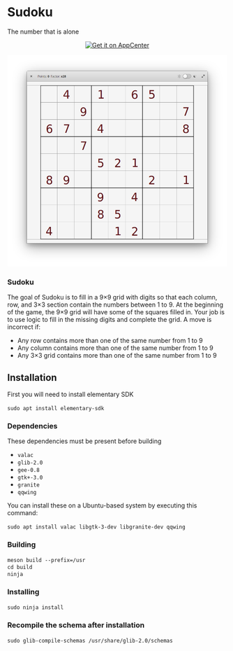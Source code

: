 # Sudoku
The number that is alone

<p align="center">
    <a href="https://appcenter.elementary.io/com.github.bartzaalberg.snaptastic">
        <img src="https://appcenter.elementary.io/badge.svg" alt="Get it on AppCenter">
    </a>
</p>

<p align="center">
    <img
    src="https://raw.githubusercontent.com/bartzaalberg/sudoku/master/screenshot.png" />
</p>

### Sudoku

The goal of Sudoku is to fill in a 9×9 grid with digits so that each column, row, and 3×3 section contain the numbers between 1 to 9. At the beginning of the game, the 9×9 grid will have some of the squares filled in. Your job is to use logic to fill in the missing digits and complete the grid. A move is incorrect if:

* Any row contains more than one of the same number from 1 to 9
* Any column contains more than one of the same number from 1 to 9
* Any 3×3 grid contains more than one of the same number from 1 to 9

## Installation

First you will need to install elementary SDK

 `sudo apt install elementary-sdk`

### Dependencies

These dependencies must be present before building
 - `valac`
 - `glib-2.0`
 - `gee-0.8`
 - `gtk+-3.0`
 - `granite`
 - `qqwing`

 You can install these on a Ubuntu-based system by executing this command:

 `sudo apt install valac libgtk-3-dev libgranite-dev qqwing`

### Building
```
meson build --prefix=/usr
cd build
ninja
```

### Installing
`sudo ninja install`

### Recompile the schema after installation
`sudo glib-compile-schemas /usr/share/glib-2.0/schemas`
